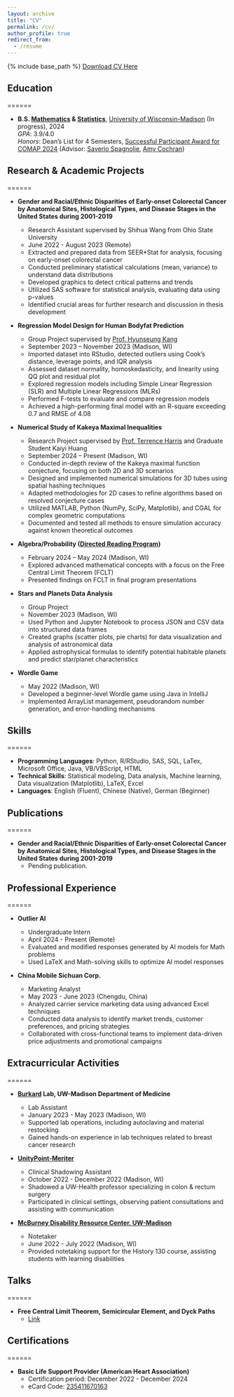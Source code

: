 ```yaml
---
layout: archive
title: "CV"
permalink: /cv/
author_profile: true
redirect_from:
  - /resume
---
```


{% include base_path %}
[Download CV Here](/files/CV-Tianle%20Chen-10.15.pdf)
## Education
======
* **B.S. [Mathematics](https://math.wisc.edu/) & [Statistics](https://stat.wisc.edu/)**, [University of Wisconsin-Madison](https://www.wisc.edu/) (In progress), 2024  
  *GPA*: 3.9/4.0  
  *Honors*: Dean’s List for 4 Semesters, [Successful Participant Award for COMAP 2024](https://people.math.wisc.edu/~spagnolie/COMAP/) (Advisor: [Saverio Spagnolie](https://people.math.wisc.edu/~spagnolie/), [Amy Cochran](https://sites.google.com/site/amylouisecochran/))

## Research & Academic Projects
======
* **Gender and Racial/Ethnic Disparities of Early-onset Colorectal Cancer by Anatomical Sites, Histological Types, and Disease Stages in the United States during 2001-2019**  
  * Research Assistant supervised by Shihua Wang from Ohio State University  
  * June 2022 - August 2023 (Remote)  
  * Extracted and prepared data from SEER*Stat for analysis, focusing on early-onset colorectal cancer  
  * Conducted preliminary statistical calculations (mean, variance) to understand data distributions  
  * Developed graphics to detect critical patterns and trends  
  * Utilized SAS software for statistical analysis, evaluating data using p-values  
  * Identified crucial areas for further research and discussion in thesis development  

* **Regression Model Design for Human Bodyfat Prediction**  
  * Group Project supervised by [Prof. Hyunseung Kang](https://pages.cs.wisc.edu/~hyunseung/)  
  * September 2023 – November 2023 (Madison, WI)  
  * Imported dataset into RStudio, detected outliers using Cook’s distance, leverage points, and IQR analysis  
  * Assessed dataset normality, homoskedasticity, and linearity using QQ plot and residual plot  
  * Explored regression models including Simple Linear Regression (SLR) and Multiple Linear Regressions (MLRs)  
  * Performed F-tests to evaluate and compare regression models  
  * Achieved a high-performing final model with an R-square exceeding 0.7 and RMSE of 4.08

* **Numerical Study of Kakeya Maximal Inequalities**  
  * Research Project supervised by [Prof. Terrence Harris](https://sites.google.com/view/terryljh/) and Graduate Student Kaiyi Huang  
  * September 2024 – Present (Madison, WI)  
  * Conducted in-depth review of the Kakeya maximal function conjecture, focusing on both 2D and 3D scenarios  
  * Designed and implemented numerical simulations for 3D tubes using spatial hashing techniques  
  * Adapted methodologies for 2D cases to refine algorithms based on resolved conjecture cases  
  * Utilized MATLAB, Python (NumPy, SciPy, Matplotlib), and CGAL for complex geometric computations  
  * Documented and tested all methods to ensure simulation accuracy against known theoretical outcomes  

* **Algebra/Probability ([Directed Reading Program](https://wiki.math.wisc.edu/index.php/Directed_Reading_Program))**  
  * February 2024 – May 2024 (Madison, WI)  
  * Explored advanced mathematical concepts with a focus on the Free Central Limit Theorem (FCLT)  
  * Presented findings on FCLT in final program presentations  

* **Stars and Planets Data Analysis**  
  * Group Project  
  * November 2023 (Madison, WI)  
  * Used Python and Jupyter Notebook to process JSON and CSV data into structured data frames  
  * Created graphs (scatter plots, pie charts) for data visualization and analysis of astronomical data  
  * Applied astrophysical formulas to identify potential habitable planets and predict star/planet characteristics  

* **Wordle Game**  
  * May 2022 (Madison, WI)  
  * Developed a beginner-level Wordle game using Java in IntelliJ  
  * Implemented ArrayList management, pseudorandom number generation, and error-handling mechanisms  

## Skills
======
* **Programming Languages**: Python, R/RStudio, SAS, SQL, LaTex, Microsoft Office, Java, VB/VBScript, HTML  
* **Technical Skills**: Statistical modeling, Data analysis, Machine learning, Data visualization (Matplotlib), LaTeX, Excel  
* **Languages**: English (Fluent), Chinese (Native), German (Beginner)  

## Publications
======
* **Gender and Racial/Ethnic Disparities of Early-onset Colorectal Cancer by Anatomical Sites, Histological Types, and Disease Stages in the United States during 2001-2019**
  * Pending publication.

## Professional Experience
======
* **Outlier AI**  
  * Undergraduate Intern  
  * April 2024 - Present (Remote)  
  * Evaluated and modified responses generated by AI models for Math problems  
  * Used LaTeX and Math-solving skills to optimize AI model responses  

* **China Mobile Sichuan Corp.**  
  * Marketing Analyst  
  * May 2023 - June 2023 (Chengdu, China)  
  * Analyzed carrier service marketing data using advanced Excel techniques  
  * Conducted data analysis to identify market trends, customer preferences, and pricing strategies  
  * Collaborated with cross-functional teams to implement data-driven price adjustments and promotional campaigns  

## Extracurricular Activities
======
* **[Burkard](https://www.medicine.wisc.edu/directory/burkard_mark) Lab, UW-Madison Department of Medicine**  
  * Lab Assistant  
  * January 2023 - May 2023 (Madison, WI)  
  * Supported lab operations, including autoclaving and material restocking  
  * Gained hands-on experience in lab techniques related to breast cancer research  

* **[UnityPoint-Meriter](https://www.unitypoint.org/locations/unitypoint-health---meriter-hospital)**  
  * Clinical Shadowing Assistant  
  * October 2022 - December 2022 (Madison, WI)  
  * Shadowed a UW-Health professor specializing in colon & rectum surgery  
  * Participated in clinical settings, observing patient consultations and assisting with communication  

* **[McBurney Disability Resource Center, UW-Madison](https://mcburney.wisc.edu/)**  
  * Notetaker  
  * June 2022 - July 2022 (Madison, WI)  
  * Provided notetaking support for the History 130 course, assisting students with learning disabilities  

## Talks
======
* **Free Central Limit Theorem, Semicircular Element, and Dyck Paths**
  * [Link](https://wiki.math.wisc.edu/index.php/Directed_Reading_Program_Spring_2024)

## Certifications
======
* **Basic Life Support Provider (American Heart Association)**  
  * Certification period: December 2022 - December 2024  
  * eCard Code: [235411670163](https://ecards.heart.org/student/eCards?cid=76D42F85-A3E3-4240-856F-2C5AACA516F5)
